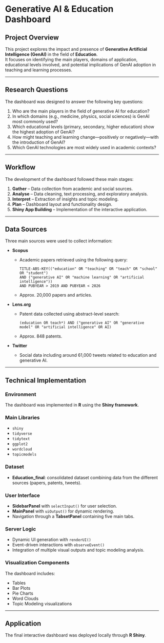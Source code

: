 # Generative AI & Education Dashboard

## Project Overview
This project explores the impact and presence of **Generative Artificial Intelligence (GenAI)** in the field of **Education**.  
It focuses on identifying the main players, domains of application, educational levels involved, and potential implications of GenAI adoption in teaching and learning processes.

---


## Research Questions
The dashboard was designed to answer the following key questions:

1. Who are the main players in the field of generative AI for education?  
2. In which domains (e.g., medicine, physics, social sciences) is GenAI most commonly used?  
3. Which educational levels (primary, secondary, higher education) show the highest adoption of GenAI?  
4. How might teaching and learning change—positively or negatively—with the introduction of GenAI?  
5. Which GenAI technologies are most widely used in academic contexts?

---

## Workflow
The development of the dashboard followed these main stages:

1. **Gather** – Data collection from academic and social sources.  
2. **Analyse** – Data cleaning, text processing, and exploratory analysis.  
3. **Interpret** – Extraction of insights and topic modeling.  
4. **Plan** – Dashboard layout and functionality design.  
5. **Shiny App Building** – Implementation of the interactive application.

---

## Data Sources
Three main sources were used to collect information:

- **Scopus**  
  - Academic papers retrieved using the following query:  
    ```
    TITLE-ABS-KEY(("education" OR "teaching" OR "teach" OR "school" OR "student")
    AND ("generative AI" OR "machine learning" OR "artificial intelligence"))
    AND PUBYEAR > 2019 AND PUBYEAR < 2026
    ```
  - Approx. 20,000 papers and articles.

- **Lens.org**  
  - Patent data collected using abstract-level search:  
    ```
    (education OR teach*) AND ("generative AI" OR "generative model" OR "artificial intelligence" OR AI)
    ```
  - Approx. 848 patents.

- **Twitter**  
  - Social data including around 61,000 tweets related to education and generative AI.

---

## Technical Implementation

### Environment
The dashboard was implemented in **R** using the **Shiny framework**.

### Main Libraries
- `shiny`  
- `tidyverse`  
- `tidytext`  
- `ggplot2`  
- `wordcloud`  
- `topicmodels`

### Dataset
- **Education_final**: consolidated dataset combining data from the different sources (papers, patents, tweets).

### User Interface
- **SidebarPanel** with `selectInput()` for user selection.  
- **MainPanel** with `uiOutput()` for dynamic rendering.  
- Navigation through a **TabsetPanel** containing five main tabs.  

### Server Logic
- Dynamic UI generation with `renderUI()`  
- Event-driven interactions with `observeEvent()`  
- Integration of multiple visual outputs and topic modeling analysis.

### Visualization Components
The dashboard includes:
- Tables  
- Bar Plots  
- Pie Charts  
- Word Clouds  
- Topic Modeling visualizations  

---

## Application
The final interactive dashboard was deployed locally through **R Shiny**.
